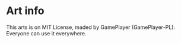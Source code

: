 # Art info
 This arts is on MIT License, maded by GamePlayer (GamePlayer-PL). Everyone can use it everywhere.
